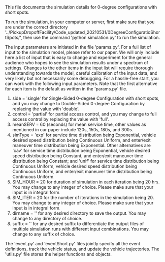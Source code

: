 This file documents the simulation details for 0-degree configurations with short spots.

To run the simulation, in your computer or server, first make sure that you are under the correct directory '../PickupDropoffFacility/Code_updated_20210531/0DegreeConfiguratioShortSpots/', then use the command 'python simulation.py' to run the simulation.

The input parameters are initiated in the file 'params.py'. For a full list of input to the simulation model, please refer to our paper. We will only include here a list of input that is easy to change and experiment for the general audience who hopes to see the simulation results under a spectrum of settings. Changes to the other items in the input list will require thorough understanding towards the model, careful calibration of the input data, and very likely but not necessarily some debugging. For a hassle-free start, you can work with the following input parameters. Note that the first alternative for each item is the default as written in the 'params.py' file.

  1. side = 'single' for Single-Sided 0-degree Configuration with short spots, and you may change to Double-Sided 0-degree Configuration by replacing the value with 'double'.
  2. control = 'partial' for partial access control, and you may change to full access control by replacing the value with 'full'. 
  3. meanSERV = 60 (seconds) for mean service time, other values as mentioned in our paper include 120s, 150s, 180s, and 300s.
  4. simType = 'exp' for service time distribution being Exponential, vehicle desired speed distribution being Continuous Uniform, and enter/exit maneuver time distribution being Exponential. Other alternatives are 'cav' for service time distribution being Exponential, vehicle desired speed distribution being Constant, and enter/exit maneuver time distribution being Constant; and 'unif' for service time distribution being Continuous Uniform, vehicle desired speed distribution being Continuous Uniform, and enter/exit maneuver time distribution being Continuous Uniform.
  5. SIM_HOUR = 20 for duration of simulation in each iteration being 20 hrs. You may change to any integer of choice. Please make sure that your input is in integral form.
  6. SIM_ITER = 20 for the number of iterations in the simulation being 20. You may change to any integer of choice. Please make sure that your input is in integral form.
  7. dirname = '' for any desired directory to save the output. You may change to any directory of choice.
  8. suffix = '' for any desired suffix to differentiate the output files of multiple simulation runs with different input combinations. You may change to any suffix of choice.

The 'event.py' and 'eventShort.py' files jointly specify all the event definitions, track the vehicle status, and update the vehicle trajectories. The 'utils.py' file stores the helper functions and objects.
